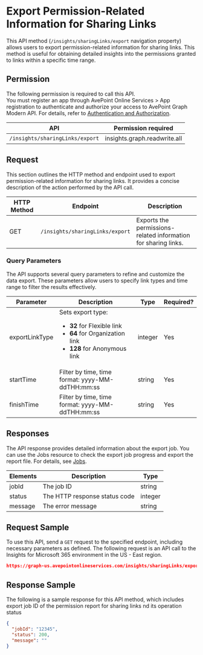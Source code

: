 # Export Permission-Related Information for Sharing Links 

This API method (`/insights/sharingLinks/export` navigation property) allows users to export permission-related information for sharing links. This method is useful for obtaining detailed insights into the permissions granted to links within a specific time range.

## Permission

The following permission is required to call this API.  
You must register an app through AvePoint Online Services > App registration to authenticate and authorize your access to AvePoint Graph Modern API. For details, refer to [Authentication and Authorization](https://learn.avepoint.com/docs/Use-AvePoint-Graph-Modern-API.html#authentication-and-authorization).

| API     | Permission required | 
|-------------------|---------------|
| `/insights/sharingLinks/export` | insights.graph.readwrite.all |


## Request

This section outlines the HTTP method and endpoint used to export permission-related information for sharing links. It provides a concise description of the action performed by the API call.

| HTTP Method | Endpoint | Description |
| --- | --- | --- |
| GET | `/insights/sharingLinks/export` | Exports the permissions-related information for sharing links. |


### Query Parameters

The API supports several query parameters to refine and customize the data export. These parameters allow users to specify link types and time range to filter the results effectively.

| Parameter | Description            | Type    | Required? |
|-----------|------------------------|---------|-----------|
| exportLinkType | Sets export type: <ul><li>**32** for Flexible link</li><li> **64** for Organization link</li><li> **128** for Anonymous link</li> | integer | Yes |   
| startTime | Filter by time, time format: yyyy-MM-ddTHH:mm:ss | string | Yes |   
| finishTime | Filter by time, time format: yyyy-MM-ddTHH:mm:ss | string | Yes | 

## Responses

The API response provides detailed information about the export job. You can use the Jobs resource to check the export job progress and export the report file. For details, see [Jobs](../exportJobs/exportJobFile.md).

| Elements	| Description	|Type|
|---|--- |---|
|jobId	 | The job ID	| string |
|status |	The HTTP response status code |	integer|
|message |	The error message |	string|



## Request Sample

To use this API, send a `GET` request to the specified endpoint, including necessary parameters as defined. The following request is an API call to the Insights for Microsoft 365 environment in the US - East region.

```json
https://graph-us.avepointonlineservices.com/insights/sharingLinks/export?exportLinkType=32&startTime=2023-01-01T00:00:00&finishTime=2023-01-31T23:59:59
```

## Response Sample

The following is a sample response for this API method, which includes export job ID of the permission report for sharing links nd its operation status 

```json
{
  "jobId": "12345",
  "status": 200,
  "message": ""
}
```